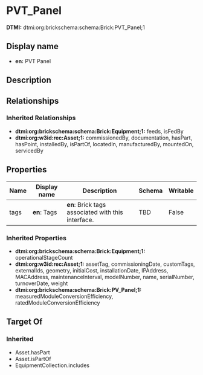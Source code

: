 # PVT_Panel
**DTMI:** dtmi:org:brickschema:schema:Brick:PVT_Panel;1
## Display name
- **en:** PVT Panel
## Description
## Relationships
### Inherited Relationships
* **dtmi:org:brickschema:schema:Brick:Equipment;1:** feeds, isFedBy
* **dtmi:org:w3id:rec:Asset;1:** commissionedBy, documentation, hasPart, hasPoint, installedBy, isPartOf, locatedIn, manufacturedBy, mountedOn, servicedBy
## Properties
|Name|Display name|Description|Schema|Writable|
|-|-|-|-|-|
|tags|**en**: Tags|**en**: Brick tags associated with this interface.|TBD|False|
### Inherited Properties
* **dtmi:org:brickschema:schema:Brick:Equipment;1:** operationalStageCount
* **dtmi:org:w3id:rec:Asset;1:** assetTag, commissioningDate, customTags, externalIds, geometry, initialCost, installationDate, IPAddress, MACAddress, maintenanceInterval, modelNumber, name, serialNumber, turnoverDate, weight
* **dtmi:org:brickschema:schema:Brick:PV_Panel;1:** measuredModuleConversionEfficiency, ratedModuleConversionEfficiency
## Target Of
### Inherited
* Asset.hasPart
* Asset.isPartOf
* EquipmentCollection.includes

